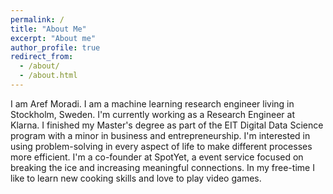 ```yaml
---
permalink: /
title: "About Me"
excerpt: "About me"
author_profile: true
redirect_from: 
  - /about/
  - /about.html
---
```


I am Aref Moradi. I am a machine learning research engineer living in Stockholm, Sweden. I'm currently working as a Research Engineer at Klarna.
I finished my Master's degree as part of the EIT Digital Data Science program with a minor in business and entrepreneurship.
I'm interested in using problem-solving in every aspect of life to make different processes more efficient.
I'm a co-founder at SpotYet, a event service focused on breaking the ice and increasing meaningful connections.
In my free-time I like to learn new cooking skills and love to play video games.